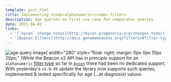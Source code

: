```yaml
---
template: post.html
title: Implementing <code>alphanumeric</code> filters
description: Age queries as first use case for comparator queries
date: 2023-06-01
links:
  - '[`bycon` change notes](http://bycon.progenetix.org/changes-todo/)'
  - '[Beacon filters](http://docs.genomebeacons.org/filters/#filter-types)'
---
```


![age query image](/img/age-query.png){ width="280" style="float: right; margin: 0px 0px 10px 20px;" }While the Beacon v2 API has _in principle_ support for an `alphanumeric` [filter
type](http://docs.genomebeacons.org/filters/#filter-types) so far in [`bycon`](http://bycon.progenetix.org/)
there had been no dedicated support. With yesterday's `v1.0.49` update the library
now supports such queries, implemented & tested specifically for age (...at diagnosis)
valuse. 

<!--more-->

